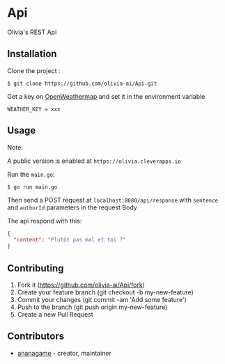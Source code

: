 # Api

Olivia's REST Api 

## Installation

Clone the project :

```
$ git clone https://github.com/olivia-ai/Api.git
```

Get a key on [OpenWeathermap](https://www.openweathermap.org/) and set it in the environment variable

```
WEATHER_KEY = xxx
```

## Usage

Note:

A public version is enabled at `https://olivia.cleverapps.io`

Run the `main.go`: 

```
$ go run main.go
```

Then send a POST request at `localhost:8080/api/response` with `sentence` and `authorId` parameters in the request Body

The api respond with this:

```json
{
  "content": "Plutôt pas mal et toi ?"
}
```

## Contributing

1. Fork it (https://github.com/olivia-ai/Api/fork)
2. Create your feature branch (git checkout -b my-new-feature)
3. Commit your changes (git commit -am 'Add some feature')
4. Push to the branch (git push origin my-new-feature)
5. Create a new Pull Request

## Contributors

- [ananagame](https://github.com/ananagame) - creator, maintainer
